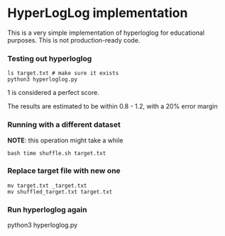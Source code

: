 # HyperLogLog implementation

This is a very simple implementation of hyperloglog for educational purposes.
This is not production-ready code.


### Testing out hyperloglog
```
ls target.txt # make sure it exists
python3 hyperloglog.py
```

1 is considered a perfect score.

The results are estimated to be within 0.8 - 1.2, with a 20% error margin


### Running with a different dataset

**NOTE**: this operation might take a while
```
bash time shuffle.sh target.txt
```

### Replace target file with new one
```
mv target.txt _target.txt
mv shuffled_target.txt target.txt
```

### Run hyperloglog again
python3 hyperloglog.py
```